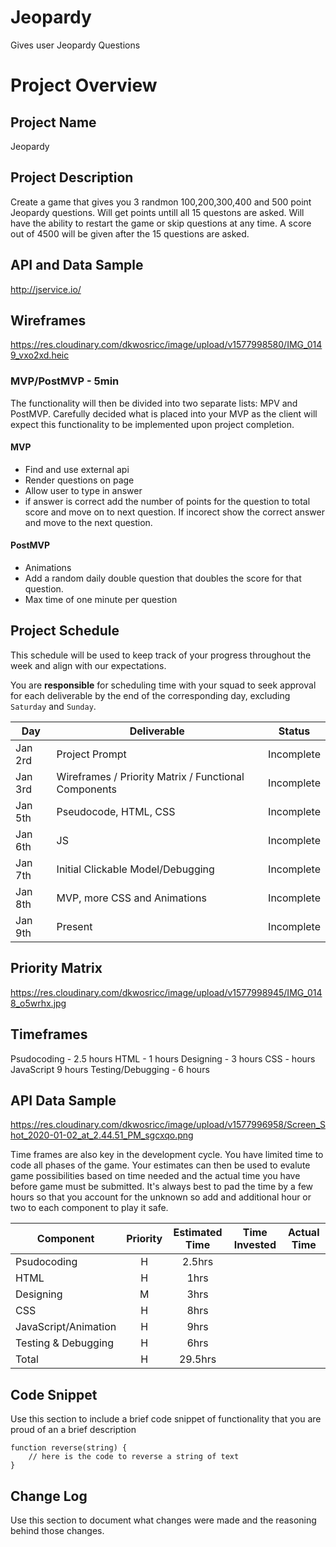 # Jeopardy
Gives user Jeopardy Questions

# Project Overview

## Project Name

Jeopardy

## Project Description

Create a game that gives you 3 randmon 100,200,300,400 and 500 point Jeopardy questions. Will get points untill all 15 questons are asked. Will have the ability to restart the game or skip questions at any time. A score out of 4500 will be given after the 15 questions are asked. 

## API and Data Sample

http://jservice.io/


## Wireframes

https://res.cloudinary.com/dkwosricc/image/upload/v1577998580/IMG_0149_vxo2xd.heic

### MVP/PostMVP - 5min

The functionality will then be divided into two separate lists: MPV and PostMVP.  Carefully decided what is placed into your MVP as the client will expect this functionality to be implemented upon project completion.  

#### MVP 

- Find and use external api 
- Render questions on page
- Allow user to type in answer
- if answer is correct add the number of points for the question to total score and move on to next question. If incorect show the correct answer and move to the next question.

#### PostMVP 

- Animations
- Add a random daily double question that doubles the score for that question.
- Max time of one minute per question


## Project Schedule

This schedule will be used to keep track of your progress throughout the week and align with our expectations.  

You are **responsible** for scheduling time with your squad to seek approval for each deliverable by the end of the corresponding day, excluding `Saturday` and `Sunday`.

|  Day | Deliverable | Status
|---|---| ---|
|Jan 2rd| Project Prompt | Incomplete
|Jan 3rd| Wireframes / Priority Matrix / Functional Components | Incomplete
|Jan 5th| Pseudocode, HTML, CSS | Incomplete
|Jan 6th| JS | Incomplete
|Jan 7th| Initial Clickable Model/Debugging  | Incomplete
|Jan 8th| MVP, more CSS and Animations| Incomplete
|Jan 9th| Present | Incomplete

## Priority Matrix

https://res.cloudinary.com/dkwosricc/image/upload/v1577998945/IMG_0148_o5wrhx.jpg

## Timeframes

Psudocoding - 2.5 hours
HTML - 1 hours
Designing - 3 hours
CSS - hours
JavaScript 9 hours
Testing/Debugging - 6 hours



## API Data Sample

https://res.cloudinary.com/dkwosricc/image/upload/v1577996958/Screen_Shot_2020-01-02_at_2.44.51_PM_sgcxqo.png


Time frames are also key in the development cycle.  You have limited time to code all phases of the game.  Your estimates can then be used to evalute game possibilities based on time needed and the actual time you have before game must be submitted. It's always best to pad the time by a few hours so that you account for the unknown so add and additional hour or two to each component to play it safe.

| Component | Priority | Estimated Time | Time Invested | Actual Time |
| --- | :---: |  :---: | :---: | :---: |
| Psudocoding | H | 2.5hrs|  |  |
| HTML | H | 1hrs|  |  |
| Designing | M | 3hrs|  |  |
| CSS | H | 8hrs| |  |
| JavaScript/Animation | H | 9hrs|  |  |
| Testing & Debugging | H | 6hrs|  |  |
| Total | H | 29.5hrs|  |  |


## Code Snippet

Use this section to include a brief code snippet of functionality that you are proud of an a brief description  

```
function reverse(string) {
	// here is the code to reverse a string of text
}
```

## Change Log
 Use this section to document what changes were made and the reasoning behind those changes.  
